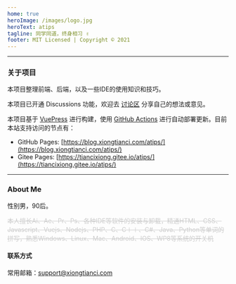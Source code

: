 ```yaml
---
home: true
heroImage: /images/logo.jpg
heroText: atips
tagline: 同学同道，终身相习 ✌
footer: MIT Licensed | Copyright © 2021
---
```


---
### 关于项目
本项目整理前端、后端，以及一些IDE的使用知识和技巧。

本项目已开通 Discussions 功能，欢迎去 [讨论区](https://github.com/tiancixiong/atips/discussions) 分享自己的想法或意见。

本项目基于 [VuePress](https://v2.vuepress.vuejs.org/zh/) 进行构建，使用 [GitHub Actions](https://github.com/features/actions) 进行自动部署更新。目前本站支持访问的节点有：

- GitHub Pages: [https://blog.xiongtianci.com/atips/](https://blog.xiongtianci.com/atips/)
- Gitee Pages: [https://tiancixiong.gitee.io/atips/](https://tiancixiong.gitee.io/atips/)

---
### About Me
性别男，90后。

<p><span style="color: #CCCCCC;"><del title="你知道的太多了">本人擅长Ai、Ae、Pr、Ps、各种IDE等软件的安装与卸载，精通HTML、CSS、Javascript、Vuejs、Nodejs、PHP、C、C＋＋、C#、Java、Python等单词的拼写，熟悉Windows、Linux、Mac、Android、IOS、WP8等系统的开关机</del></span></p>

#### 联系方式
常用邮箱：[support@xiongtianci.com](mailto:support@xiongtianci.com)